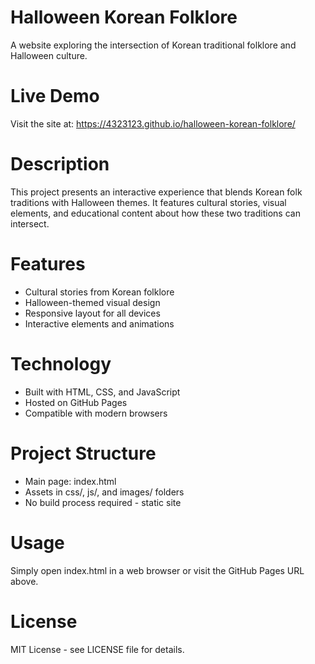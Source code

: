 # Halloween Korean Folklore

A website exploring the intersection of Korean traditional folklore and Halloween culture.

# Live Demo

Visit the site at: https://4323123.github.io/halloween-korean-folklore/

# Description

This project presents an interactive experience that blends Korean folk traditions with Halloween themes. It features cultural stories, visual elements, and educational content about how these two traditions can intersect.

# Features

- Cultural stories from Korean folklore
- Halloween-themed visual design
- Responsive layout for all devices
- Interactive elements and animations

# Technology

- Built with HTML, CSS, and JavaScript
- Hosted on GitHub Pages
- Compatible with modern browsers

# Project Structure

- Main page: index.html
- Assets in css/, js/, and images/ folders
- No build process required - static site

# Usage

Simply open index.html in a web browser or visit the GitHub Pages URL above.

# License

MIT License - see LICENSE file for details.
